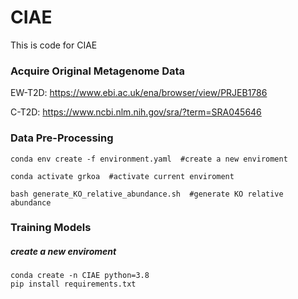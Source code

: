 # CIAE
This is code for CIAE

### Acquire Original Metagenome Data

EW-T2D: https://www.ebi.ac.uk/ena/browser/view/PRJEB1786

C-T2D: https://www.ncbi.nlm.nih.gov/sra/?term=SRA045646

### Data Pre-Processing

```
conda env create -f environment.yaml  #create a new enviroment 

conda activate grkoa  #activate current enviroment

bash generate_KO_relative_abundance.sh  #generate KO relative abundance
```

### Training Models

##### create a new enviroment

```
conda create -n CIAE python=3.8
pip install requirements.txt
```


